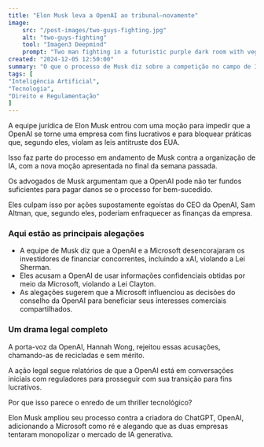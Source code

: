 ```yaml
---
title: "Elon Musk leva a OpenAI ao tribunal—novamente"
image:
    src: "/post-images/two-guys-fighting.jpg"
    alt: "two-guys-fighting"
    tool: "Imagen3 Deepmind"
    prompt: "Two man fighting in a futuristic purple dark room with vegetation. They are wearning yellow clothes. The photograph is taken from the distance, in old school 35mm film with high ISO grain."
created: "2024-12-05 12:50:00"
summary: "O que o processo de Musk diz sobre a competição no campo de IA"
tags: [
"Inteligência Artificial",
"Tecnologia",
"Direito e Regulamentação"
]
---
```


A equipe jurídica de Elon Musk entrou com uma moção para impedir que a OpenAI se torne uma empresa com fins lucrativos e para bloquear práticas que, segundo eles, violam as leis antitruste dos EUA.

Isso faz parte do processo em andamento de Musk contra a organização de IA, com a nova moção apresentada no final da semana passada.

Os advogados de Musk argumentam que a OpenAI pode não ter fundos suficientes para pagar danos se o processo for bem-sucedido.

Eles culpam isso por ações supostamente egoístas do CEO da OpenAI, Sam Altman, que, segundo eles, poderiam enfraquecer as finanças da empresa.

### Aqui estão as principais alegações

- A equipe de Musk diz que a OpenAI e a Microsoft desencorajaram os investidores de financiar concorrentes, incluindo a xAI, violando a Lei Sherman.
- Eles acusam a OpenAI de usar informações confidenciais obtidas por meio da Microsoft, violando a Lei Clayton.
- As alegações sugerem que a Microsoft influenciou as decisões do conselho da OpenAI para beneficiar seus interesses comerciais compartilhados.

### Um drama legal completo

A porta-voz da OpenAI, Hannah Wong, rejeitou essas acusações, chamando-as de recicladas e sem mérito.

A ação legal segue relatórios de que a OpenAI está em conversações iniciais com reguladores para prosseguir com sua transição para fins lucrativos.

Por que isso parece o enredo de um thriller tecnológico?

Elon Musk ampliou seu processo contra a criadora do ChatGPT, OpenAI, adicionando a Microsoft como ré e alegando que as duas empresas tentaram monopolizar o mercado de IA generativa.
